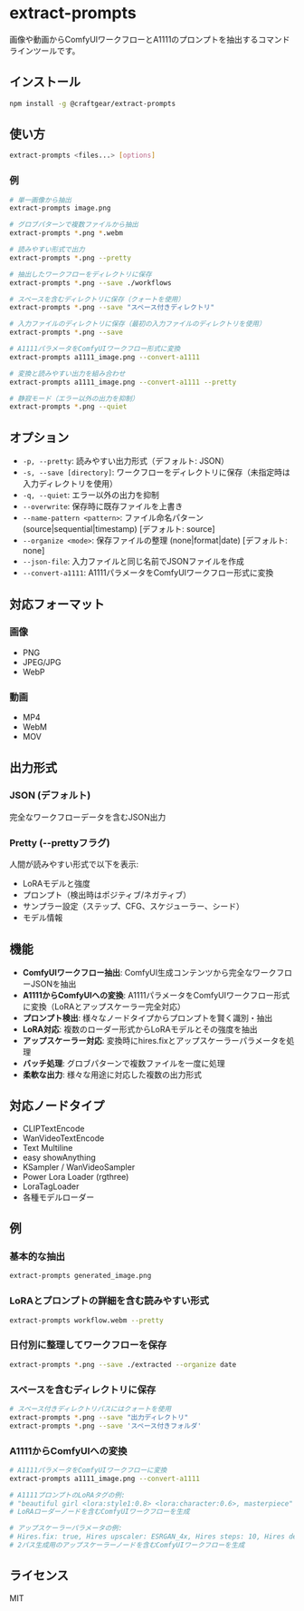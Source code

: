 # extract-prompts

画像や動画からComfyUIワークフローとA1111のプロンプトを抽出するコマンドラインツールです。

## インストール

```bash
npm install -g @craftgear/extract-prompts
```

## 使い方

```bash
extract-prompts <files...> [options]
```

### 例

```bash
# 単一画像から抽出
extract-prompts image.png

# グロブパターンで複数ファイルから抽出
extract-prompts *.png *.webm

# 読みやすい形式で出力
extract-prompts *.png --pretty

# 抽出したワークフローをディレクトリに保存
extract-prompts *.png --save ./workflows

# スペースを含むディレクトリに保存（クォートを使用）
extract-prompts *.png --save "スペース付きディレクトリ"

# 入力ファイルのディレクトリに保存（最初の入力ファイルのディレクトリを使用）
extract-prompts *.png --save

# A1111パラメータをComfyUIワークフロー形式に変換
extract-prompts a1111_image.png --convert-a1111

# 変換と読みやすい出力を組み合わせ
extract-prompts a1111_image.png --convert-a1111 --pretty

# 静寂モード（エラー以外の出力を抑制）
extract-prompts *.png --quiet
```

## オプション

- `-p, --pretty`: 読みやすい出力形式（デフォルト: JSON）
- `-s, --save [directory]`: ワークフローをディレクトリに保存（未指定時は入力ディレクトリを使用）
- `-q, --quiet`: エラー以外の出力を抑制
- `--overwrite`: 保存時に既存ファイルを上書き
- `--name-pattern <pattern>`: ファイル命名パターン (source|sequential|timestamp) [デフォルト: source]
- `--organize <mode>`: 保存ファイルの整理 (none|format|date) [デフォルト: none]
- `--json-file`: 入力ファイルと同じ名前でJSONファイルを作成
- `--convert-a1111`: A1111パラメータをComfyUIワークフロー形式に変換

## 対応フォーマット

### 画像
- PNG
- JPEG/JPG
- WebP

### 動画
- MP4
- WebM
- MOV

## 出力形式

### JSON (デフォルト)
完全なワークフローデータを含むJSON出力

### Pretty (--prettyフラグ)
人間が読みやすい形式で以下を表示:
- LoRAモデルと強度
- プロンプト（検出時はポジティブ/ネガティブ）
- サンプラー設定（ステップ、CFG、スケジューラー、シード）
- モデル情報

## 機能

- **ComfyUIワークフロー抽出**: ComfyUI生成コンテンツから完全なワークフローJSONを抽出
- **A1111からComfyUIへの変換**: A1111パラメータをComfyUIワークフロー形式に変換（LoRAとアップスケーラー完全対応）
- **プロンプト検出**: 様々なノードタイプからプロンプトを賢く識別・抽出
- **LoRA対応**: 複数のローダー形式からLoRAモデルとその強度を抽出
- **アップスケーラー対応**: 変換時にhires.fixとアップスケーラーパラメータを処理
- **バッチ処理**: グロブパターンで複数ファイルを一度に処理
- **柔軟な出力**: 様々な用途に対応した複数の出力形式

## 対応ノードタイプ

- CLIPTextEncode
- WanVideoTextEncode
- Text Multiline
- easy showAnything
- KSampler / WanVideoSampler
- Power Lora Loader (rgthree)
- LoraTagLoader
- 各種モデルローダー

## 例

### 基本的な抽出
```bash
extract-prompts generated_image.png
```

### LoRAとプロンプトの詳細を含む読みやすい形式
```bash
extract-prompts workflow.webm --pretty
```

### 日付別に整理してワークフローを保存
```bash
extract-prompts *.png --save ./extracted --organize date
```

### スペースを含むディレクトリに保存
```bash
# スペース付きディレクトリパスにはクォートを使用
extract-prompts *.png --save "出力ディレクトリ"
extract-prompts *.png --save 'スペース付きフォルダ'
```

### A1111からComfyUIへの変換
```bash
# A1111パラメータをComfyUIワークフローに変換
extract-prompts a1111_image.png --convert-a1111

# A1111プロンプトのLoRAタグの例:
# "beautiful girl <lora:style1:0.8> <lora:character:0.6>, masterpiece"
# LoRAローダーノードを含むComfyUIワークフローを生成

# アップスケーラーパラメータの例:
# Hires.fix: true, Hires upscaler: ESRGAN_4x, Hires steps: 10, Hires denoising: 0.5
# 2パス生成用のアップスケーラーノードを含むComfyUIワークフローを生成
```

## ライセンス

MIT
